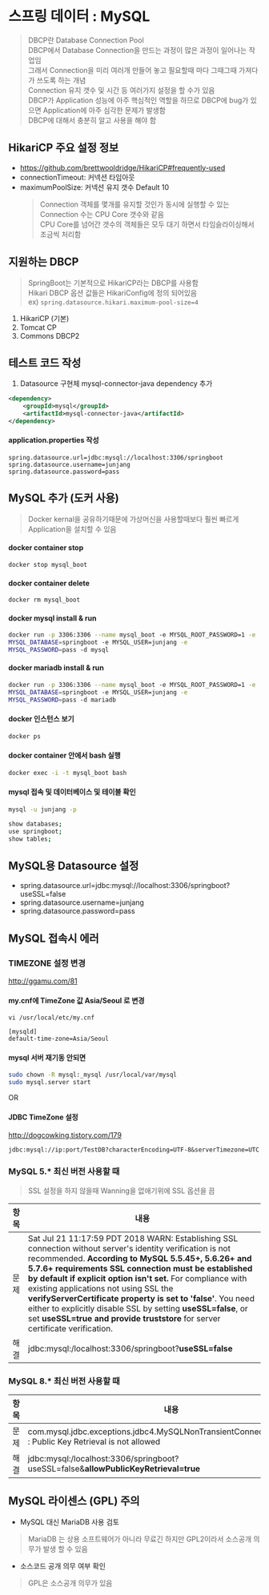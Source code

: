 # 스프링 데이터 : MySQL
> DBCP란 Database Connection Pool  
> DBCP에서 Database Connection을 만드는 과정이 많은 과정이 일어나는 작업임  
> 그래서 Connection을 미리 여러개 만들어 놓고 필요할때 마다 그때그때 가져다가 쓰도록 하는 개념  
> Connection 유지 갯수 및 시간 등 여러가지 설정을 할 수가 있음  
> DBCP가 Application 성능에 아주 핵심적인 역할을 하므로 DBCP에 bug가 있으면 Application에 아주 심각한 문제가 발생함  
> DBCP에 대해서 충분히 알고 사용을 해야 함  

## HikariCP 주요 설정 정보
- https://github.com/brettwooldridge/HikariCP#frequently-used
- connectionTimeout: 커넥션 타임아웃
- maximumPoolSize: 커넥션 유지 갯수 Default 10  
  > Connection 객체를 몇개를 유지할 것인가 동시에 실행할 수 있는 Connection 수는 CPU Core 갯수와 같음  
  > CPU Core를 넘어간 갯수의 객체들은 모두 대기 하면서 타임슬라이싱해서 조금씩 처리함  
## 지원하는 DBCP
> SpringBoot는 기본적으로 HikariCP라는 DBCP를 사용함  
> Hikari DBCP 옵션 값들은 HikariConfig에 정의 되어있음  
> ex) `spring.datasource.hikari.maximum-pool-size=4`  
1. HikariCP​ (기본)
2. Tomcat CP
3. Commons DBCP2

## 테스트 코드 작성
1. Datasource 구현체 mysql-connector-java dependency 추가
```xml
<dependency>
    <groupId>mysql</groupId>
    <artifactId>mysql-connector-java</artifactId>
</dependency>
```

#### application.properties 작성
```
spring.datasource.url=jdbc:mysql://localhost:3306/springboot
spring.datasource.username=junjang
spring.datasource.password=pass
```

## MySQL 추가 (도커 사용)
> Docker kernal을 공유하기때문에 가상머신을 사용할때보다 훨씬 빠르게 Application을 설치할 수 있음
#### docker container stop
```bash
docker stop mysql_boot
```

#### docker container delete
```bash
docker rm mysql_boot
```

#### docker mysql install & run
```bash
docker run -p 3306:3306 --name ​mysql_boot ​-e MYSQL_ROOT_PASSWORD=​1​ -e
MYSQL_DATABASE=​springboot​ -e MYSQL_USER=junjang -e
MYSQL_PASSWORD=​pass​ -d mysql
```

#### docker mariadb install & run
```bash
docker run -p 3306:3306 --name ​mysql_boot ​-e MYSQL_ROOT_PASSWORD=​1​ -e
MYSQL_DATABASE=​springboot​ -e MYSQL_USER=​junjang -e
MYSQL_PASSWORD=​pass​ -d mariadb
```

#### docker 인스턴스 보기
```bash
docker ps
```

#### docker container 안에서 bash 실행
```bash
docker exec -i -t mysql_boot bash
```

#### mysql 접속 및 데이터베이스 및 테이블 확인
```bash
mysql -u junjang -p

show databases;
use springboot;
show tables;
```

## MySQL용 Datasource 설정
- spring.datasource.url=jdbc:mysql://localhost:3306/springboot?useSSL=false
- spring.datasource.username=junjang
- spring.datasource.password=pass


## MySQL 접속시 에러

### TIMEZONE 설정 변경
http://ggamu.com/81

#### my.cnf에 TimeZone 값 Asia/Seoul 로 변경
```
vi /usr/local/etc/my.cnf

[mysqld]
default-time-zone=Asia/Seoul
```

#### mysql 서버 재기동 안되면
```bash
sudo chown -R mysql:_mysql /usr/local/var/mysql
sudo mysql.server start
```
  
OR
  
#### JDBC TimeZone 설정
http://dogcowking.tistory.com/179
```
jdbc:mysql://ip:port/TestDB?characterEncoding=UTF-8&serverTimezone=UTC
```


### MySQL 5.* 최신 버전 사용할 때
> SSL 설정을 하지 않을때 Wanning을 없애기위에 SSL 옵션을 끔  
  
| 항목 | 내용                                                         |
| ---- | ------------------------------------------------------------ |
| 문제 | Sat Jul 21 11:17:59 PDT 2018 WARN: Establishing SSL connection without server's identity verification is not recommended. **According to MySQL 5.5.45+, 5.6.26+ and 5.7.6+ requirements SSL connection must be established by default if explicit option isn't set.** For compliance with existing applications not using SSL the **verifyServerCertificate property is set to 'false'**. You need either to explicitly disable SSL by setting **useSSL=false**, or set **useSSL=true and provide truststore** for server certificate verification. |
| 해결 | jdbc:mysql:/localhost:3306/springboot?**useSSL=false**       |

### MySQL 8.* 최신 버전 사용할 때
| 항목 | 내용                                                         |
| ---- | ------------------------------------------------------------ |
| 문제 | com.mysql.jdbc.exceptions.jdbc4.MySQLNonTransientConnectionException : Public Key Retrieval is not allowed |
| 해결 | jdbc:mysql:/localhost:3306/springboot?useSSL=false&**allowPublicKeyRetrieval=true** |

## MySQL 라이센스 (GPL) 주의
- MySQL 대신 MariaDB 사용 검토  
> MariaDB 는 상용 소프트웨어가 아니라 무료긴 하지만 GPL2이라서 소스공개 의무가 발생 할 수 있음  
- 소스코드 공개 의무 여부 확인  
> GPL은 소스공개 의무가 있음  